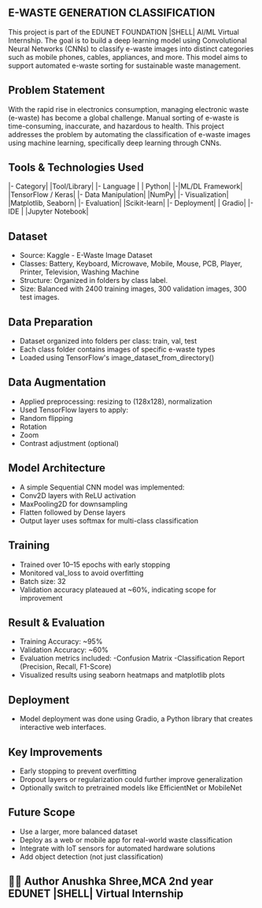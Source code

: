 ## E-WASTE GENERATION CLASSIFICATION

This project is part of the EDUNET FOUNDATION |SHELL| AI/ML Virtual Internship. 
The goal is to build a deep learning model using Convolutional Neural Networks (CNNs) to classify e-waste images into distinct categories such as mobile phones, cables, appliances, and more. This model aims to support automated e-waste sorting for sustainable waste management.

## Problem Statement
With the rapid rise in electronics consumption, managing electronic waste (e-waste) has become a global challenge. Manual sorting of e-waste is time-consuming, inaccurate, and hazardous to health. This project addresses the problem by automating the classification of e-waste images using machine learning, specifically deep learning through CNNs.

## Tools & Technologies Used

|- Category|	                     |Tool/Library|
|- Language |        	              | Python|
|-|ML/DL Framework|           	    |TensorFlow / Keras|
|- Data Manipulation|             	|NumPy|
|- Visualization|	                |Matplotlib, Seaborn|
|- Evaluation|	                    |Scikit-learn|
|- Deployment|	                     | Gradio|
|- IDE	   |                      |Jupyter Notebook|


## Dataset
- Source: Kaggle - E-Waste Image Dataset
- Classes: Battery, Keyboard, Microwave, Mobile, Mouse, PCB, Player, Printer, Television, Washing Machine
- Structure: Organized in folders by class label.
- Size: Balanced with 2400 training images, 300 validation images, 300 test images.


## Data Preparation
- Dataset organized into folders per class: train, val, test
- Each class folder contains images of specific e-waste types
- Loaded using TensorFlow's image_dataset_from_directory()


## Data Augmentation
- Applied preprocessing: resizing to (128x128), normalization
- Used TensorFlow layers to apply:
- Random flipping
- Rotation
- Zoom
- Contrast adjustment (optional)


## Model Architecture
- A simple Sequential CNN model was implemented:
- Conv2D layers with ReLU activation
- MaxPooling2D for downsampling
- Flatten followed by Dense layers
- Output layer uses softmax for multi-class classification


##  Training
- Trained over 10–15 epochs with early stopping
- Monitored val_loss to avoid overfitting
- Batch size: 32
- Validation accuracy plateaued at ~60%, indicating scope for improvement


## Result & Evaluation
- Training Accuracy: ~95%
- Validation Accuracy: ~60%
- Evaluation metrics included:
     -Confusion Matrix
     -Classification Report (Precision, Recall, F1-Score)
- Visualized results using seaborn heatmaps and matplotlib plots

## Deployment
- Model deployment was done using Gradio, a Python library that creates interactive web interfaces.


## Key Improvements
- Early stopping to prevent overfitting
- Dropout layers or regularization could further improve generalization
- Optionally switch to pretrained models like EfficientNet or MobileNet


## Future Scope
- Use a larger, more balanced dataset
- Deploy as a web or mobile app for real-world waste classification
- Integrate with IoT sensors for automated hardware solutions
- Add object detection (not just classification)

## 👩‍💻 Author Anushka Shree,MCA 2nd year EDUNET |SHELL| Virtual Internship

